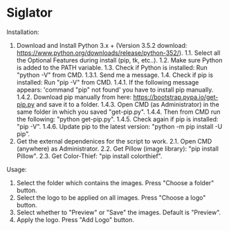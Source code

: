 # Siglator

Installation:

1. Download and Install Python 3.x + (Version 3.5.2 download: https://www.python.org/downloads/release/python-352/).
  1.1. Select all the Optional Features during install (pip, tk, etc..).
  1.2. Make sure Python is added to the PATH variable.
  1.3. Check if Python is installed: Run "python -V" from CMD.
    1.3.1. Send me a message.
  1.4. Check if pip is installed: Run "pip -V" from CMD.
    1.4.1. If the following message appears: 'command "pip" not found' you have to install pip manually.
    1.4.2. Download pip manually from here: https://bootstrap.pypa.io/get-pip.py and save it to a folder.
    1.4.3. Open CMD (as Administrator) in the same folder in which you saved "get-pip.py".
    1.4.4. Then from CMD run the following: "python get-pip.py".
    1.4.5. Check again if pip is installed: "pip -V".
    1.4.6. Update pip to the latest version: "python -m pip install -U pip".
2. Get the external dependenices for the script to work.
  2.1. Open CMD (anywhere) as Administrator.
  2.2. Get Pillow (image library): "pip install Pillow". 
  2.3. Get Color-Thief: "pip install colorthief". 
  
Usage:

1. Select the folder which contains the images. Press "Choose a folder" button.
2. Select the logo to be applied on all images. Press "Choose a logo" button.
3. Select whether to "Preview" or "Save" the images. Default is "Preview".
3. Apply the logo. Press "Add Logo" button.
